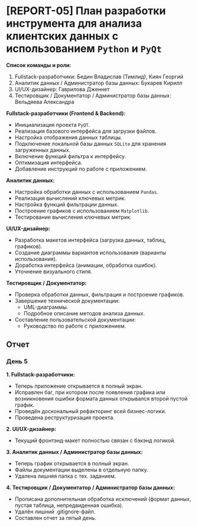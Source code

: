 # [REPORT-05] План разработки инструмента для анализа клиентских данных с использованием `Python` и `PyQt`

**Список команды и роли:**

1. Fullstack-разработчики: Бедин Владислав (Тимлид), Киян Георгий
2. Аналитик данных / Администратор базы данных: Букарев Кирилл
3. UI/UX-дизайнер: Гаврилова Дженнет
4. Тестировщик / Документатор / Администратор базы данных: Вельдяева Александра

**Fullstack-разработчики (Frontend & Backend):**

* Инициализация проекта `PyQT`.
* Реализация базового интерфейса для загрузки файлов.
* Настройка отображения данных таблицы.
* Подключение локальной базы данных `SQLite` для хранения загруженных данных.
* Включение функций фильтра к интерфейсу.
* Оптимизация интерфейса.
* Добавление инструкций по работе с приложением.

**Аналитик данных:**

* Настройка обработки данных с использованием `Pandas`.
* Реализация вычислений ключевых метрик.
* Настройка функций фильтрации данных.
* Построение графиков с использованием `Matplotlib`.
* Тестирование вычисления ключевых метрик.

**UI/UX-дизайнер:**

* Разработка макетов интерфейса (загрузка данных, таблиц, графиков).
* Создание диаграммы вариантов использования (варианты использования).
* Доработка интерфейса (анимации, обработка ошибок).
* Уточнение визуального стиля.

**Тестировщик / Документатор:**

* Проверка обработки данных, фильтрация и построение графиков.
* Завершение технической документации:
  * UML-диаграммы.
  * Подробное описание методов анализа данных.
* Составление пользовательской документации:
  * Руководство по работе с приложением.

## Отчет

### День 5

**1. Fullstack-разработчики:**

* Теперь приложение открывается в полный экран.
* Исправлен баг, при котором после появления графика или возникновения ошибки формата данных открывался второй пустой график.
* Проведён доскональный рефакторинг всей бизнес-логики.
* Проведена реструктуризация проекта.

**2. UI/UX-дизайнер:**

* Текущий фронтэнд-макет полностью связан с бэкэнд логикой.

**3. Аналитик данных / Администратор базы данных:**

* Теперь график открывается в полный экран.
* Файлы документации выделены в отдельную папку.
* Удалена лишняя папка с тех. заданием.

**4. Тестировщик / Документатор / Администратор базы данных:**

* Прописана дополнительная обработка исключений (формат данных, пустая таблица, непредвиденная ошибка).
* Удалён лишний .gitignore-файл.
* Составлен отчет за пятый день.

